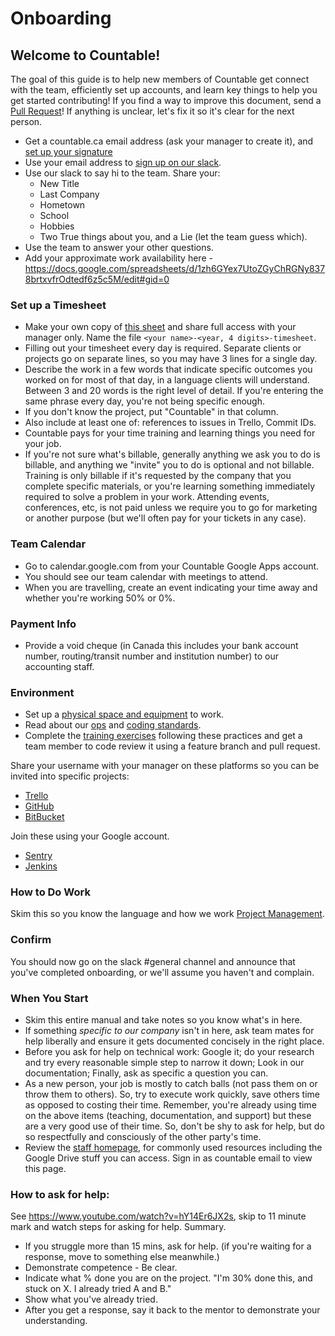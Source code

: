 
# Onboarding

## Welcome to Countable!

The goal of this guide is to help new members of Countable get connect with the team, efficiently set up accounts, and learn key things to help you get started contributing! If you find a way to improve this document, send a [Pull Request](https://github.com/countable-web/open-source-corporation/pull/new/master)! If anything is unclear, let's fix it so it's clear for the next person.

  * Get a countable.ca email address (ask your manager to create it), and [set up your signature](https://youtu.be/hA5cRIDg0Ko)
  * Use your email address to [sign up on our slack](https://join.slack.com/t/countable-web/signup).
  * Use our slack to say hi to the team. Share your:
     * New Title
     * Last Company
     * Hometown
     * School
     * Hobbies
     * Two True things about you, and a Lie (let the team guess which).
  * Use the team to answer your other questions.
  * Add your approximate work availability here - https://docs.google.com/spreadsheets/d/1zh6GYex7UtoZGyChRGNy8378brtxvfrOdtedf6z5c5M/edit#gid=0

### Set up a Timesheet

  * Make your own copy of [this sheet](https://drive.google.com/open?id=1kPxAPNnCAWGFag1zHUttEtScNnVE3gQRjt0wQEFbpwI) and share full access with your manager only. Name the file `<your name>-<year, 4 digits>-timesheet`.
  * Filling out your timesheet every day is required. Separate clients or projects go on separate lines, so you may have 3 lines for a single day.
  * Describe the work in a few words that indicate specific outcomes you worked on for most of that day, in a language clients will understand. Between 3 and 20 words is the right level of detail. If you're entering the same phrase every day, you're not being specific enough.
  * If you don't know the project, put "Countable" in that column.
  * Also include at least one of: references to issues in Trello, Commit IDs.
  * Countable pays for your time training and learning things you need for your job.
  * If you're not sure what's billable, generally anything we ask you to do is billable, and anything we "invite" you to do is optional and not billable. Training is only billable if it's requested by the company that you complete specific materials, or you're learning something immediately required to solve a problem in your work. Attending events, conferences, etc, is not paid unless we require you to go for marketing or another purpose (but we'll often pay for your tickets in any case).

### Team Calendar
  * Go to calendar.google.com from your Countable Google Apps account.
  * You should see our team calendar with meetings to attend.
  * When you are travelling, create an event indicating your time away and whether you're working 50% or 0%.

### Payment Info
  * Provide a void cheque (in Canada this includes your bank account number, routing/transit number and institution number) to our accounting staff.

### Environment
  * Set up a [physical space and equipment](./PHYSICAL_SETUP.md) to work.
  * Read about our [ops](../../product/engineering/OPERATIONS.md) and [coding standards](../../product/engineering/CODING_STANDARDS.md).
  * Complete the [training exercises](../../product/engineering/TRAINING.md) following these practices and get a team member to code review it using a feature branch and pull request.

Share your username with your manager on these platforms so you can be invited into specific projects:
  * [Trello](https://trello.com/b/gycu4ydQ/opportunity-road-map)
  * [GitHub](https://github.com/countable-web)
  * [BitBucket](https://bitbucket.org/countable-web)

Join these using your Google account.
  * [Sentry](http://sentry.countable.ca)
  * [Jenkins](http://jenkins.countable.ca)

### How to Do Work

Skim this so you know the language and how we work [Project Management](./PROJECT_MANAGEMENT.md).

### Confirm

You should now go on the slack #general channel and announce that you've completed onboarding, or we'll assume you haven't and complain.

### When You Start
  * Skim this entire manual and take notes so you know what's in here.
  * If something *specific to our company* isn't in here, ask team mates for help liberally and ensure it gets documented concisely in the right place.
  * Before you ask for help on technical work: Google it; do your research and try every reasonable simple step to narrow it down; Look in our documentation; Finally, ask as specific a question you can.
  * As a new person, your job is mostly to catch balls (not pass them on or throw them to others). So, try to execute work quickly, save others time as opposed to costing their time. Remember, you're already using time on the above items (teaching, documentation, and support) but these are a very good use of their time. So, don't be shy to ask for help, but do so respectfully and consciously of the other party's time.
  * Review the [staff homepage](https://sites.google.com/countable.ca/countable-staff/home), for commonly used resources including the Google Drive stuff you can access. Sign in as countable email to view this page. 

### How to ask for help:
See https://www.youtube.com/watch?v=hY14Er6JX2s, skip to 11 minute mark and watch steps for asking for help. Summary.
  * If you struggle more than 15 mins, ask for help. (if you're waiting for a response, move to something else meanwhile.)
  * Demonstrate competence - Be clear. 
  * Indicate what % done you are on the project. "I'm 30% done this, and stuck on X. I already tried A and B."
  * Show what you've already tried.
  * After you get a response, say it back to the mentor to demonstrate your understanding.


